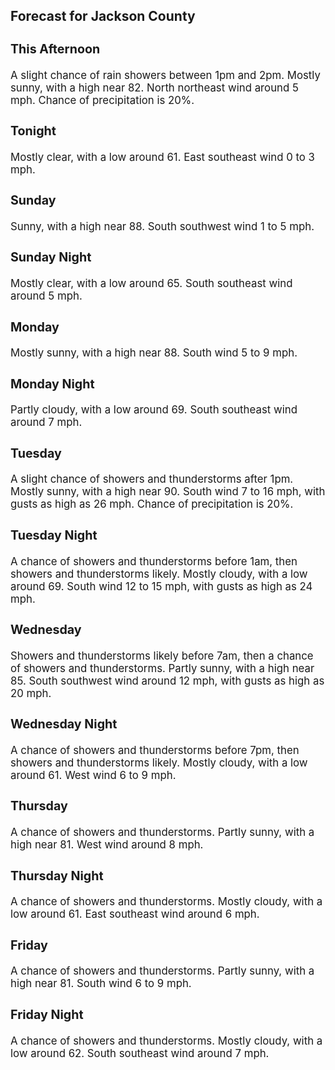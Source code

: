 <div>
   <h2>Forecast for Jackson County</h2>
   <p>
      <div style="font-size:120%">
         <h3>This Afternoon</h3>A slight chance of rain showers between 1pm and 2pm. Mostly sunny, with a high near 82. North northeast wind around 5 mph.
         Chance of precipitation is 20%.<br></div>
   </p>
   <p>
      <div style="font-size:120%">
         <h3>Tonight</h3>Mostly clear, with a low around 61. East southeast wind 0 to 3 mph.<br></div>
   </p>
   <p>
      <div style="font-size:120%">
         <h3>Sunday</h3>Sunny, with a high near 88. South southwest wind 1 to 5 mph.<br></div>
   </p>
   <p>
      <div style="font-size:120%">
         <h3>Sunday Night</h3>Mostly clear, with a low around 65. South southeast wind around 5 mph.<br></div>
   </p>
   <p>
      <div style="font-size:120%">
         <h3>Monday</h3>Mostly sunny, with a high near 88. South wind 5 to 9 mph.<br></div>
   </p>
   <p>
      <div style="font-size:120%">
         <h3>Monday Night</h3>Partly cloudy, with a low around 69. South southeast wind around 7 mph.<br></div>
   </p>
   <p>
      <div style="font-size:120%">
         <h3>Tuesday</h3>A slight chance of showers and thunderstorms after 1pm. Mostly sunny, with a high near 90. South wind 7 to 16 mph, with gusts
         as high as 26 mph. Chance of precipitation is 20%.<br></div>
   </p>
   <p>
      <div style="font-size:120%">
         <h3>Tuesday Night</h3>A chance of showers and thunderstorms before 1am, then showers and thunderstorms likely. Mostly cloudy, with a low around
         69. South wind 12 to 15 mph, with gusts as high as 24 mph.<br></div>
   </p>
   <p>
      <div style="font-size:120%">
         <h3>Wednesday</h3>Showers and thunderstorms likely before 7am, then a chance of showers and thunderstorms. Partly sunny, with a high near 85.
         South southwest wind around 12 mph, with gusts as high as 20 mph.<br></div>
   </p>
   <p>
      <div style="font-size:120%">
         <h3>Wednesday Night</h3>A chance of showers and thunderstorms before 7pm, then showers and thunderstorms likely. Mostly cloudy, with a low around
         61. West wind 6 to 9 mph.<br></div>
   </p>
   <p>
      <div style="font-size:120%">
         <h3>Thursday</h3>A chance of showers and thunderstorms. Partly sunny, with a high near 81. West wind around 8 mph.<br></div>
   </p>
   <p>
      <div style="font-size:120%">
         <h3>Thursday Night</h3>A chance of showers and thunderstorms. Mostly cloudy, with a low around 61. East southeast wind around 6 mph.<br></div>
   </p>
   <p>
      <div style="font-size:120%">
         <h3>Friday</h3>A chance of showers and thunderstorms. Partly sunny, with a high near 81. South wind 6 to 9 mph.<br></div>
   </p>
   <p>
      <div style="font-size:120%">
         <h3>Friday Night</h3>A chance of showers and thunderstorms. Mostly cloudy, with a low around 62. South southeast wind around 7 mph.<br></div>
   </p>
</div>